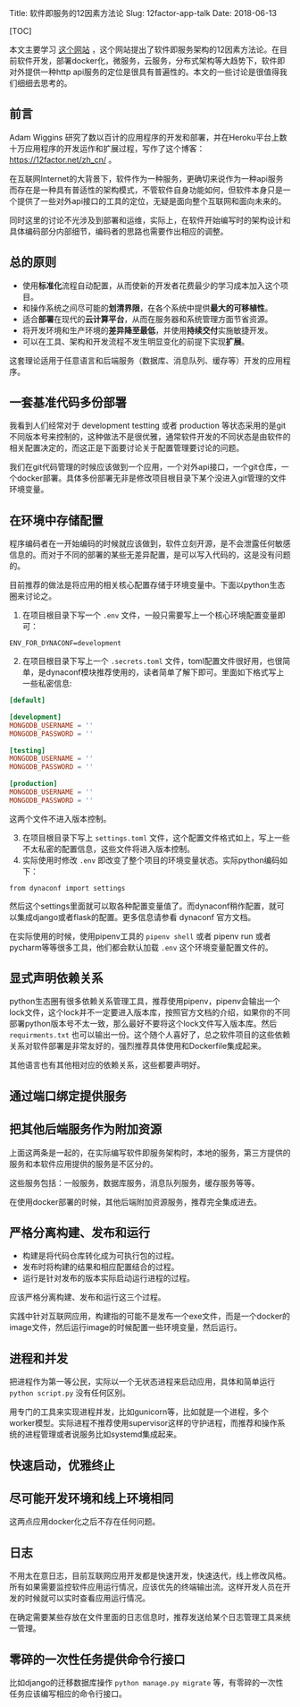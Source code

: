 Title: 软件即服务的12因素方法论
Slug: 12factor-app-talk
Date: 2018-06-13

[TOC]

本文主要学习 [这个网站](https://12factor.net/zh_cn/) ，这个网站提出了软件即服务架构的12因素方法论。在目前软件开发，部署docker化，微服务，云服务，分布式架构等大趋势下，软件即对外提供一种http api服务的定位是很具有普遍性的。本文的一些讨论是很值得我们细细去思考的。



## 前言

Adam Wiggins 研究了数以百计的应用程序的开发和部署，并在Heroku平台上数十万应用程序的开发运作和扩展过程，写作了这个博客： <https://12factor.net/zh_cn/> 。

在互联网Internet的大背景下，软件作为一种服务，更确切来说作为一种api服务而存在是一种具有普适性的架构模式，不管软件自身功能如何，但软件本身只是一个提供了一些对外api接口的工具的定位，无疑是面向整个互联网和面向未来的。

同时这里的讨论不光涉及到部署和运维，实际上，在软件开始编写时的架构设计和具体编码部分内部细节，编码者的思路也需要作出相应的调整。



## 总的原则

- 使用**标准化**流程自动配置，从而使新的开发者花费最少的学习成本加入这个项目。
- 和操作系统之间尽可能的**划清界限**，在各个系统中提供**最大的可移植性**。
- 适合**部署**在现代的**云计算平台**，从而在服务器和系统管理方面节省资源。
- 将开发环境和生产环境的**差异降至最低**，并使用**持续交付**实施敏捷开发。
- 可以在工具、架构和开发流程不发生明显变化的前提下实现**扩展**。

这套理论适用于任意语言和后端服务（数据库、消息队列、缓存等）开发的应用程序。



## 一套基准代码多份部署

我看到人们经常对于 development testting 或者 production 等状态采用的是git不同版本号来控制的，这种做法不是很优雅，通常软件开发的不同状态是由软件的相关配置决定的，而这正是下面要讨论关于配置管理要讨论的问题。

我们在git代码管理的时候应该做到一个应用，一个对外api接口，一个git仓库，一个docker部署。具体多份部署无非是修改项目根目录下某个没进入git管理的文件环境变量。



## 在环境中存储配置

程序编码者在一开始编码的时候就应该做到，软件立刻开源，是不会泄露任何敏感信息的。而对于不同的部署的某些无差异配置，是可以写入代码的，这是没有问题的。

目前推荐的做法是将应用的相关核心配置存储于环境变量中。下面以python生态圈来讨论之。

1. 在项目根目录下写一个 `.env` 文件，一般只需要写上一个核心环境配置变量即可：

```
ENV_FOR_DYNACONF=development
```

2. 在项目根目录下写上一个 `.secrets.toml` 文件，toml配置文件很好用，也很简单，是dynaconf模块推荐使用的，读者简单了解下即可。里面如下格式写上一些私密信息:

```toml
[default]
   
[development]
MONGODB_USERNAME = ''
MONGODB_PASSWORD = ''
   
[testing]
MONGODB_USERNAME = ''
MONGODB_PASSWORD = ''
   
[production]
MONGODB_USERNAME = ''
MONGODB_PASSWORD = ''
```

这两个文件不进入版本控制。

3. 在项目根目录下写上 `settings.toml` 文件，这个配置文件格式如上，写上一些不太私密的配置信息，这些文件将进入版本控制。
4. 实际使用时修改 `.env` 即改变了整个项目的环境变量状态。实际python编码如下：
```
from dynaconf import settings
```

然后这个settings里面就可以取各种配置变量值了。而dynaconf稍作配置，就可以集成django或者flask的配置。更多信息请参看 dynaconf 官方文档。

在实际使用的时候，使用pipenv工具的 `pipenv shell` 或者 pipenv run 或者pycharm等等很多工具，他们都会默认加载 `.env` 这个环境变量配置文件的。

## 显式声明依赖关系

python生态圈有很多依赖关系管理工具，推荐使用pipenv，pipenv会输出一个lock文件，这个lock并不一定要进入版本库，按照官方文档的介绍，如果你的不同部署python版本号不太一致，那么最好不要将这个lock文件写入版本库。然后`requirments.txt` 也可以输出一份。这个随个人喜好了，总之软件项目的这些依赖关系对软件部署是非常友好的，强烈推荐具体使用和Dockerfile集成起来。

其他语言也有其他相对应的依赖关系，这些都要声明好。



## 通过端口绑定提供服务

## 把其他后端服务作为附加资源

上面这两条是一起的，在实际编写软件即服务架构时，本地的服务，第三方提供的服务和本软件应用提供的服务是不区分的。

这些服务包括：一般服务，数据库服务，消息队列服务，缓存服务等等。

在使用docker部署的时候，其他后端附加资源服务，推荐完全集成进去。

## 严格分离构建、发布和运行

- 构建是将代码仓库转化成为可执行包的过程。
- 发布时将构建的结果和相应配置结合的过程。
- 运行是针对发布的版本实际启动运行进程的过程。

应该严格分离构建、发布和运行这三个过程。

实践中针对互联网应用，构建指的可能不是发布一个exe文件，而是一个docker的image文件，然后运行image的时候配置一些环境变量，然后运行。



## 进程和并发

把进程作为第一等公民，实际以一个无状态进程来启动应用，具体和简单运行 `python script.py` 没有任何区别。

用专门的工具来实现进程并发，比如gunicorn等，比如就是一个进程，多个worker模型。实际进程不推荐使用supervisor这样的守护进程，而推荐和操作系统的进程管理或者说服务比如systemd集成起来。



## 快速启动，优雅终止

## 尽可能开发环境和线上环境相同

这两点应用docker化之后不存在任何问题。

## 日志

不用太在意日志，目前互联网应用开发都是快速开发，快速迭代，线上修改风格。所有如果需要监控软件应用运行情况，应该优先的终端输出流。这样开发人员在开发的时候就可以实时查看应用运行情况。

在确定需要某些存放在文件里面的日志信息时，推荐发送给某个日志管理工具来统一管理。



## 零碎的一次性任务提供命令行接口

比如django的迁移数据库操作 `python manage.py migrate` 等，有零碎的一次性任务应该编写相应的命令行接口。